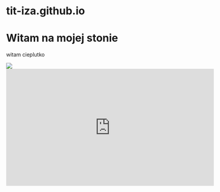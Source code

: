 # tit-iza.github.io
<!DOCTYPE html>
<html lang="pl">
  <head>
    <meta charest="utf-8" />
    <title>tit-iza.github.io</title>
  </head>
  <body>
    <h1>Witam na mojej stonie</h1>
    <p> witam cieplutko</p>
    <img src="https://upload.wikimedia.org/wikipedia/en/thumb/6/63/Feels_good_man.jpg/200px-Feels_good_man.jpg" />
     <div class="container">
   <section class="section">
    <iframe width="560" height="315" src="https://www.youtube.com/watch?v=fregObNcHC8" frameborder="0" allow="accelerometer; autoplay; encrypted-media; gyroscope; picture-in-picture" allowfullscreen></iframe>
     </section>
 </body>
</html>
